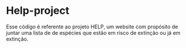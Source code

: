 # Help-project
 Esse código é referente ao projeto HELP, um website com propósito de juntar uma lista de de espécies que estão em risco de extinção ou já em extinção.
